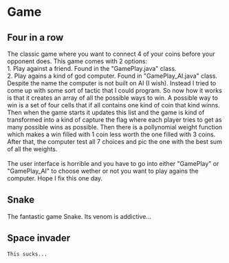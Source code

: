 # Game

## Four in a row
  The classic game where you want to connect 4 of your coins before your opponent does.
  This game comes with 2 options:
    <br>
    1. Play against a friend. Found in the "GamePlay.java" class.
    <br>
    2. Play agains a kind of god computer. Found in "GamePlay_AI.java" class.
    <br>
      Despite the name the computer is not built on AI (I wish). 
      Instead I tried to come up with some sort of tactic that I could program.
      So now how it works is that it creates an array of all the possible ways to win.
      A possible way to win is a set of four cells that if all contains one kind of coin that kind winns.
      Then when the game starts it updates this list and the game is kind of transformed into a kind of capture the flag where each player tries to get as many possible wins as possible.
      Then there is a pollynomial weight function which makes a win filled with 1 coin less worth the one filled with 3 coins.
      After that, the computer test all 7 choices and pic the one with the best sum of all the weights.
 <br>
 <br>
 The user interface is horrible and you have to go into either "GamePlay" or "GamePlay_AI" to choose wether or not you want to play agains the computer.
 Hope I fix this one day.
 
 ## Snake
  The fantastic game Snake. Its venom is addictive...
  
  ## Space invader
    This sucks...
